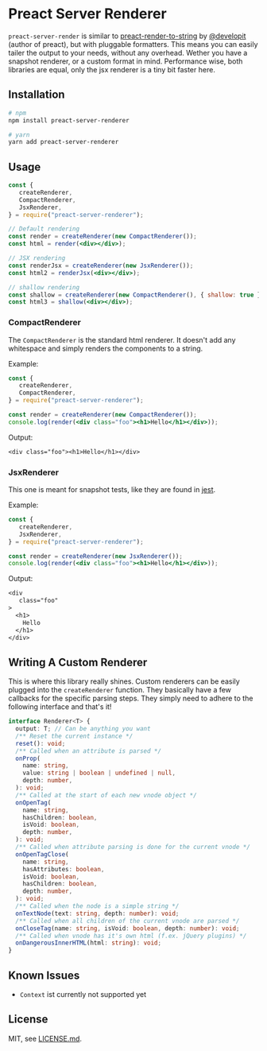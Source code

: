 # Preact Server Renderer

`preact-server-render` is similar to [preact-render-to-string](https://github.com/developit/preact-render-to-string)
by [@developit](https://github.com/developit/) (author of preact),
but with pluggable formatters. This means you can easily tailer the
output to your needs, without any overhead. Wether you have a
snapshot renderer, or a custom format in mind. Performance wise,
both libraries are equal, only the jsx renderer is a tiny bit faster
here.

## Installation

```bash
# npm
npm install preact-server-renderer

# yarn
yarn add preact-server-renderer
```

## Usage

```jsx
const {
   createRenderer,
   CompactRenderer,
   JsxRenderer,
} = require("preact-server-renderer");

// Default rendering
const render = createRenderer(new CompactRenderer());
const html = render(<div></div>);

// JSX rendering
const renderJsx = createRenderer(new JsxRenderer());
const html2 = renderJsx(<div></div>);

// shallow rendering
const shallow = createRenderer(new CompactRenderer(), { shallow: true });
const html3 = shallow(<div></div>);
```

### CompactRenderer

The `CompactRenderer` is the standard html renderer. It doesn't add any
whitespace and simply renders the components to a string.

Example:

```jsx
const {
   createRenderer,
   CompactRenderer,
} = require("preact-server-renderer");

const render = createRenderer(new CompactRenderer());
console.log(render(<div class="foo"><h1>Hello</h1></div>));
```

Output:

```txt
<div class="foo"><h1>Hello</h1></div>
```

### JsxRenderer

This one is meant for snapshot tests, like they are found in [jest]().

Example:

```jsx
const {
   createRenderer,
   JsxRenderer,
} = require("preact-server-renderer");

const render = createRenderer(new JsxRenderer());
console.log(render(<div class="foo"><h1>Hello</h1></div>));
```

Output:

```txt
<div
   class="foo"
>
  <h1>
    Hello
  </h1>
</div>
```

## Writing A Custom Renderer

This is where this library really shines. Custom renderers can be easily
plugged into the `createRenderer` function. They basically have a few callbacks
for the specific parsing steps. They simply need to adhere to the following
interface and that's it!

```ts
interface Renderer<T> {
  output: T; // Can be anything you want
  /** Reset the current instance */
  reset(): void;
  /** Called when an attribute is parsed */
  onProp(
    name: string,
    value: string | boolean | undefined | null,
    depth: number,
  ): void;
  /** Called at the start of each new vnode object */
  onOpenTag(
    name: string,
    hasChildren: boolean,
    isVoid: boolean,
    depth: number,
  ): void;
  /** Called when attribute parsing is done for the current vnode */
  onOpenTagClose(
    name: string,
    hasAttributes: boolean,
    isVoid: boolean,
    hasChildren: boolean,
    depth: number,
  ): void;
  /** Called when the node is a simple string */
  onTextNode(text: string, depth: number): void;
  /** Called when all children of the current vnode are parsed */
  onCloseTag(name: string, isVoid: boolean, depth: number): void;
  /** Called when vnode has it's own html (f.ex. jQuery plugins) */
  onDangerousInnerHTML(html: string): void;
}
```

## Known Issues

- `Context` ist currently not supported yet

## License

MIT, see [LICENSE.md](LICENSE.md).
